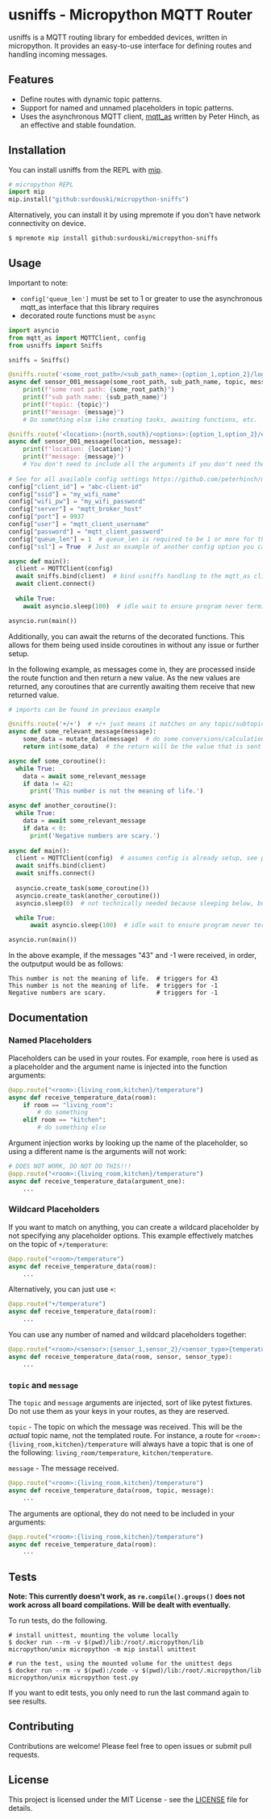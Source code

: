 # usniffs - Micropython MQTT Router

usniffs is a MQTT routing library for embedded devices, written in micropython. It provides an easy-to-use interface
for defining routes and handling incoming messages.

## Features

- Define routes with dynamic topic patterns.
- Support for named and unnamed placeholders in topic patterns.
- Uses the asynchronous MQTT client, [mqtt_as](https://github.com/peterhinch/micropython-mqtt/tree/master) written by
  Peter Hinch, as an effective and stable foundation.

## Installation

You can install usniffs from the REPL with [mip](https://docs.micropython.org/en/latest/reference/packages.html#installing-packages-with-mip).
```python
# micropython REPL
import mip
mip.install("github:surdouski/micropython-sniffs")
```

Alternatively, you can install it by using mpremote if you don't have network connectivity on device.
```bash
$ mpremote mip install github:surdouski/micropython-sniffs
```

## Usage

Important to note:
- `config['queue_len']` must be set to 1 or greater to use the asynchronous mqtt_as interface that this library requires 
- decorated route functions must be `async`

```python
import asyncio
from mqtt_as import MQTTClient, config
from usniffs import Sniffs

sniffs = Sniffs()

@sniffs.route('<some_root_path>/<sub_path_name>:{option_1,option_2}/log')
async def sensor_001_message(some_root_path, sub_path_name, topic, message):
    print(f"some root path: {some_root_path}")
    print(f"sub path name: {sub_path_name}")
    print(f"topic: {topic}")
    print(f"message: {message}")
    # Do something else like creating tasks, awaiting functions, etc.

@sniffs.route('<location>:{north,south}/<options>:{option_1,option_2}/etc')
async def sensor_001_message(location, message):
    print(f"location: {location}")
    print(f"message: {message}")
    # You don't need to include all the arguments if you don't need them, just provide the names of what you need in the arguments. 
    
# See for all available config settings https://github.com/peterhinch/micropython-mqtt/blob/master/mqtt_as/README.md#mqtt-parameters
config["client_id"] = "abc-client-id"
config["ssid"] = "my_wifi_name"
config["wifi_pw"] = "my_wifi_password"
config["server"] = "mqtt_broker_host"
config["port"] = 9937
config["user"] = "mqtt_client_username"
config["password"] = "mqtt_client_password"
config["queue_len"] = 1  # queue_len is required to be 1 or more for this library
config["ssl"] = True  # Just an example of another config option you can use, be sure to read mqtt_as docs for details

async def main():
  client = MQTTClient(config)
  await sniffs.bind(client)  # bind usniffs handling to the mqtt_as client
  await client.connect()
  
  while True:
    await asyncio.sleep(100)  # idle wait to ensure program never terminates

asyncio.run(main())
```

Additionally, you can await the returns of the decorated functions. This allows for them being used inside coroutines in 
without any issue or further setup.

In the following example, as messages come in, they are processed inside the route 
function and then return a new value. As the new values are returned, any coroutines that are currently awaiting them 
receive that new returned value.

```python
# imports can be found in previous example

@sniffs.route('+/+')  # +/+ just means it matches on any topic/subtopic pair, such as 'any/pair' or 'foo/bar'
async def some_relevant_message(message):
    some_data = mutate_data(message)  # do some conversions/calculations, if needed by your program
    return int(some_data)  # the return will be the value that is sent to the await

async def some_coroutine():
  while True:
    data = await some_relevant_message
    if data != 42:
      print('This number is not the meaning of life.')

async def another_coroutine():
  while True:
    data = await some_relevant_message
    if data < 0:
      print('Negative numbers are scary.')
          
async def main():
  client = MQTTClient(config)  # assumes config is already setup, see previous example
  await sniffs.bind(client)
  await sniffs.connect()
  
  asyncio.create_task(some_coroutine())
  asyncio.create_task(another_coroutine())
  asyncio.sleep(0)  # not technically needed because sleeping below, but we allowing the tasks to begin running here

  while True:
      await asyncio.sleep(100)  # idle wait to ensure program never terminates

asyncio.run(main())
```

In the above example, if the messages "43" and -1 were received, in order, the outputput would be
as follows:

```
This number is not the meaning of life.  # triggers for 43
This number is not the meaning of life.  # triggers for -1
Negative numbers are scary.              # triggers for -1
```

## Documentation

### Named Placeholders

Placeholders can be used in your routes. For example, `room` here is used as a placeholder
and the argument name is injected into the function arguments:

```python
@app.route("<room>:{living_room,kitchen}/temperature")
async def receive_temperature_data(room):
    if room == "living_room":
        # do something
    elif room == "kitchen":
        # do something else
```

Argument injection works by looking up the name of the placeholder, so using a different
name is the arguments will not work:

```python
# DOES NOT WORK, DO NOT DO THIS!!!
@app.route("<room>:{living_room,kitchen}/temperature")
async def receive_temperature_data(argument_one):
    ...
```

### Wildcard Placeholders

If you want to match on anything, you can create a wildcard placeholder by not specifying any placeholder options.
This example effectively matches on the topic of `+/temperature`:

```python
@app.route("<room>/temperature")
async def receive_temperature_data(room):
    ...
```

Alternatively, you can just use `+`:

```python
@app.route("+/temperature")
async def receive_temperature_data(room):
    ...
```

You can use any number of named and wildcard placeholders together:

```python
@app.route("<room>/<sensor>:{sensor_1,sensor_2}/<sensor_type>{temperature,humidity}")
async def receive_temperature_data(room, sensor, sensor_type):
    ...
```


### `topic` and `message`

The `topic` and `message` arguments are injected, sort of like pytest fixtures. Do not use
them as your keys in your routes, as they are reserved.

`topic` - The topic on which the message was received. This will be the _actual_ topic name,
not the templated route. For instance, a route for `<room>:{living_room,kitchen}/temperature` will
always have a topic that is one of the following: `living_room/temperature`, `kitchen/temperature`.

`message` - The message received.

```python
@app.route("<room>:{living_room,kitchen}/temperature")
async def receive_temperature_data(room, topic, message):
    ...
```

The arguments are optional, they do not need to be included in your arguments:

```python
@app.route("<room>:{living_room,kitchen}/temperature")
async def receive_temperature_data(room):
    ...
```


## Tests

**Note: This currently doesn't work, as `re.compile().groups()` does not work across all board compilations. Will be dealt with eventually.**

To run tests, do the following.
```
# install unittest, mounting the volume locally
$ docker run --rm -v $(pwd)/lib:/root/.micropython/lib micropython/unix micropython -m mip install unittest

# run the test, using the mounted volume for the unittest deps
$ docker run --rm -v $(pwd):/code -v $(pwd)/lib:/root/.micropython/lib micropython/unix micropython test.py
```

If you want to edit tests, you only need to run the last command again to see results.


## Contributing

Contributions are welcome! Please feel free to open issues or submit pull requests.

## License

This project is licensed under the MIT License - see the [LICENSE](LICENSE) file for details.
